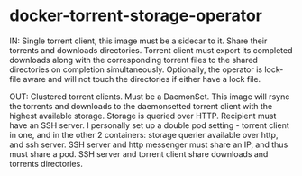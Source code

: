 # docker-torrent-storage-operator

IN: Single torrent client, this image must be a sidecar to it. Share their torrents and downloads directories. Torrent client must export its completed downloads along with the corresponding torrent files to the shared directories on completion simultaneously. Optionally, the operator is lock-file aware and will not touch the directories if either have a lock file.

OUT: Clustered torrent clients. Must be a DaemonSet. This image will rsync the torrents and downloads to the daemonsetted torrent client with the highest available storage. Storage is queried over HTTP. Recipient must have an SSH server. I personally set up a double pod setting - torrent client in one, and in the other 2 containers: storage querier available over http, and ssh server. SSH server and http messenger must share an IP, and thus must share a pod. SSH server and torrent client share downloads and torrents directories.

